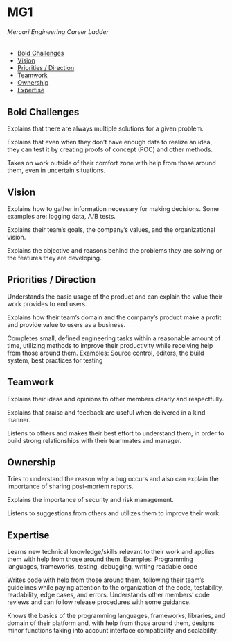 # MG1
###### Mercari Engineering Career Ladder

 * [Bold Challenges](#bold-challenges)
 * [Vision](#vision)
 * [Priorities / Direction](#priorities--direction)
 * [Teamwork](#teamwork)
 * [Ownership](#ownership)
 * [Expertise](#expertise)

## Bold Challenges
Explains that there are always multiple solutions for a given problem.

Explains that even when they don’t have enough data to realize an idea, they can test it by creating proofs of concept (POC) and other methods.

Takes on work outside of their comfort zone with help from those around them, even in uncertain situations.


## Vision
Explains how to gather information necessary for making decisions.
Some examples are: logging data, A/B tests.

Explains their team’s goals, the company’s values, and the organizational vision.

Explains the objective and reasons behind the problems they are solving or the features they are developing.


## Priorities / Direction
Understands the basic usage of the product and can explain the value their work provides to end users.

Explains how their team’s domain and the company’s product make a profit and provide value to users as a business.

Completes small, defined engineering tasks within a reasonable amount of time, utilizing methods to improve their productivity while receiving help from those around them.
Examples: Source control, editors, the build system, best practices for testing


## Teamwork
Explains their ideas and opinions to other members clearly and respectfully.

Explains that praise and feedback are useful when delivered in a kind manner.

Listens to others and makes their best effort to understand them, in order to build strong relationships with their teammates and manager.


## Ownership
Tries to understand the reason why a bug occurs and also can explain the importance of sharing post-mortem reports.

Explains the importance of security and risk management.

Listens to suggestions from others and utilizes them to improve their work.


## Expertise
Learns new technical knowledge/skills relevant to their work and applies them with help from those around them.
Examples: Programming languages, frameworks, testing, debugging, writing readable code

Writes code with help from those around them, following their team’s guidelines while paying attention to the organization of the code, testability, readability, edge cases, and errors.
Understands other members’ code reviews and can follow release procedures with some guidance.

Knows the basics of the programming languages, frameworks, libraries, and domain of their platform and, with help from those around them, designs minor functions taking into account interface compatibility and scalability.
